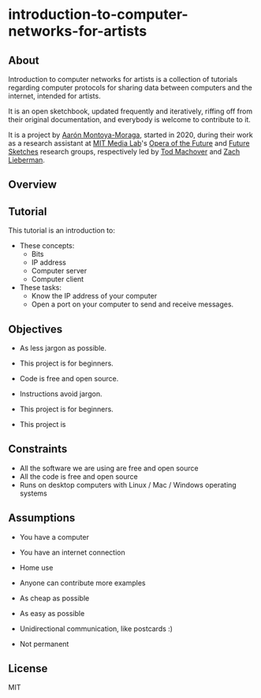 # introduction-to-computer-networks-for-artists

## About

Introduction to computer networks for artists is a collection of tutorials regarding computer protocols for sharing data between computers and the internet, intended for artists.

It is an open sketchbook, updated frequently and iteratively, riffing off from their original documentation, and everybody is welcome to contribute to it.

It is a project by [Aarón Montoya-Moraga](https://montoyamoraga.io/), started in 2020, during their work as a research assistant at [MIT Media Lab](https://www.media.mit.edu/)'s [Opera of the Future](https://www.media.mit.edu/groups/opera-of-the-future/) and [Future Sketches](https://www.media.mit.edu/groups/future-sketches/overview/) research groups, respectively led by [Tod Machover](https://www.media.mit.edu/people/tod/overview/) and [Zach Lieberman](https://www.media.mit.edu/people/zachl/overview/).

## Overview

## Tutorial

This tutorial is an introduction to:

* These concepts:
  * Bits
  * IP address
  * Computer server
  * Computer client
* These tasks:
  * Know the IP address of your computer
  * Open a port on your computer to send and receive messages.

## Objectives

* As less jargon as possible.

* This project is for beginners.
* Code is free and open source.
* Instructions avoid jargon.

* This project is for beginners.
* This project is 

## Constraints

* All the software we are using are free and open source
* All the code is free and open source
* Runs on desktop computers with Linux /  Mac / Windows operating systems

## Assumptions

* You have a computer
* You have an internet connection

* Home use
* Anyone can contribute more examples
* As cheap as possible
* As easy as possible
* Unidirectional communication, like postcards :)
* Not permanent

## License

MIT
